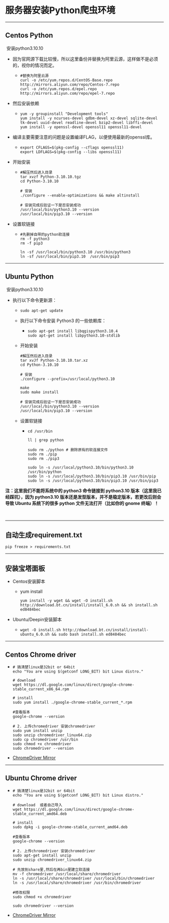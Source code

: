 # 服务器安装Python爬虫环境

------------------

## Centos Python

​	安装python3.10.10

- 因为官网源下载比较慢，所以这里备份并替换为阿里云源，这样做不是必须的，视你的情况而定。

  - ```shell
    #替换为阿里云源
    curl -o /etc/yum.repos.d/CentOS-Base.repo http://mirrors.aliyun.com/repo/Centos-7.repo
    curl -o /etc/yum.repos.d/epel.repo http://mirrors.aliyun.com/repo/epel-7.repo
    ```

- 然后安装依赖

  - ```shell
    yum -y groupinstall "Development tools"
    yum install -y ncurses-devel gdbm-devel xz-devel sqlite-devel tk-devel uuid-devel readline-devel bzip2-devel libffi-devel
    yum install -y openssl-devel openssl11 openssl11-devel
    ```

- 编译主要需要注意的问题是设置编译FLAG，以便使用最新的openssl库。

  - ```shell
    export CFLAGS=$(pkg-config --cflags openssl11)
    export LDFLAGS=$(pkg-config --libs openssl11)
    ```

- 开始安装

  - ```shell
    #解压然后进入目录
    tar xvzf Python-3.10.10.tgz
    cd Python-3.10.10
    
    # 安装
    ./configure --enable-optimizations && make altinstall
    
    # 安装完成后验证一下是否安装成功
    /usr/local/bin/python3.10 --version
    /usr/local/bin/pip3.10 --version
    ```

- 设置软链接

  - ```shell
    #先删掉自带的python软连接
    rm -f python3
    rm -f pip3
    
    ln -sf /usr/local/bin/python3.10 /usr/bin/python3
    ln -sf /usr/local/bin/pip3.10  /usr/bin/pip3
    ```


----

## Ubuntu Python

​	安装python3.10.10

- 执行以下命令更新源：

  - ```shell
    sudo apt-get update
    ```


  - 执行以下命令安装 Python3 的一些依赖库：

    - ```shell
      sudo apt-get install libqgispython3.10.4
      sudo apt-get install libpython3.10-stdlib
      ```


  - 开始安装

    ```shell
    #解压然后进入目录
    tar xvJf Python-3.10.10.tar.xz
    cd Python-3.10.10
    
    # 安装
    ./configure --prefix=/usr/local/python3.10
    
    make
    sudo make install
    
    # 安装完成后验证一下是否安装成功
    /usr/local/bin/python3.10 --version
    /usr/local/bin/pip3.10 --version
    ```


  - 设置软链接

    - ```shell
      cd /usr/bin
      
      ll | grep python
      
      sudo rm ./python # 删除原有的软连接文件
      sudo rm ./pip
      sudo rm ./pip3
      
      sudo ln -s /usr/local/python3.10/bin/python3.10 /usr/bin/python
      sudo ln -s /usr/local/python3.10/bin/pip3.10 /usr/bin/pip
      sudo ln -s /usr/local/python3.10/bin/pip3.10 /usr/bin/pip3
      ```

**注：这里我们不能将系统中的 python3 命令链接到 python3.10 版本（这里我已经踩坑），因为 python3.10 版本还是发型版本，并不是稳定版本，若更改后则会导致 Ubuntu 系统下的很多 python 文件无法打开（比如你的 gnome 终端）！**


​    

----------

## 	自动生成requirement.txt

```shell
pip freeze > requirements.txt
```


---

## 安装宝塔面板

- Centos安装脚本

  - yum install

    ```shell
    yum install -y wget && wget -O install.sh http://download.bt.cn/install/install_6.0.sh && sh install.sh ed8484bec
    ```

- Ubuntu/Deepin安装脚本

  - ```shell
    wget -O install.sh http://download.bt.cn/install/install-ubuntu_6.0.sh && sudo bash install.sh ed8484bec
    ```


-----



## Centos Chrome driver

- ```shell
  # 搞清楚linux是32bit or 64bit
  echo "You are using $(getconf LONG_BIT) bit Linux distro."
  
  # download
  wget https://dl.google.com/linux/direct/google-chrome-stable_current_x86_64.rpm
  
  # install
  sudo yum install ./google-chrome-stable_current_*.rpm
  
  #查看版本
  google-chrome --version
  
  # 2. 上传chromedriver 安装chromedriver
  sudo yum install unzip
  sudo unzip chromedriver_linux64.zip
  sudo cp chromedriver /usr/bin
  sudo chmod +x chromedriver
  sudo chromedriver --version
  ```
  
- [ChromeDriver Mirror](https://link.zhihu.com/?target=http%3A//npm.taobao.org/mirrors/chromedriver/)



---

## Ubuntu Chrome driver

- ```shell
  # 搞清楚linux是32bit or 64bit
  echo "You are using $(getconf LONG_BIT) bit Linux distro."
  
  # download  或者自己导入
  wget https://dl.google.com/linux/direct/google-chrome-stable_current_amd64.deb
  
  # install
  sudo dpkg -i google-chrome-stable_current_amd64.deb
  
  #查看版本
  google-chrome --version
  
  # 2. 上传chromedriver 安装chromedriver
  sudo apt-get install unzip
  sudo unzip chromedriver_linux64.zip
  
  # 先放到share里,然后在再bin里建立软连接
  mv -f chromedriver /usr/local/share/chromedriver
  ln -s /usr/local/share/chromedriver /usr/local/bin/chromedriver
  ln -s /usr/local/share/chromedriver /usr/bin/chromedriver
  
  #修改权限
  sudo chmod +x chromedriver
  
  sudo chromedriver --version
  ```

- [ChromeDriver Mirror](https://registry.npmmirror.com/binary.html?path=chromedriver/)
